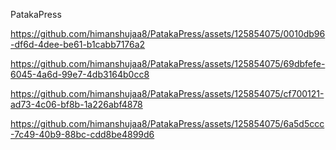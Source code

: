 <h>PatakaPress</h>

https://github.com/himanshujaa8/PatakaPress/assets/125854075/0010db96-df6d-4dee-be61-b1cabb7176a2


https://github.com/himanshujaa8/PatakaPress/assets/125854075/69dbfefe-6045-4a6d-99e7-4db3164b0cc8


https://github.com/himanshujaa8/PatakaPress/assets/125854075/cf700121-ad73-4c06-bf8b-1a226abf4878


https://github.com/himanshujaa8/PatakaPress/assets/125854075/6a5d5ccc-7c49-40b9-88bc-cdd8be4899d6

